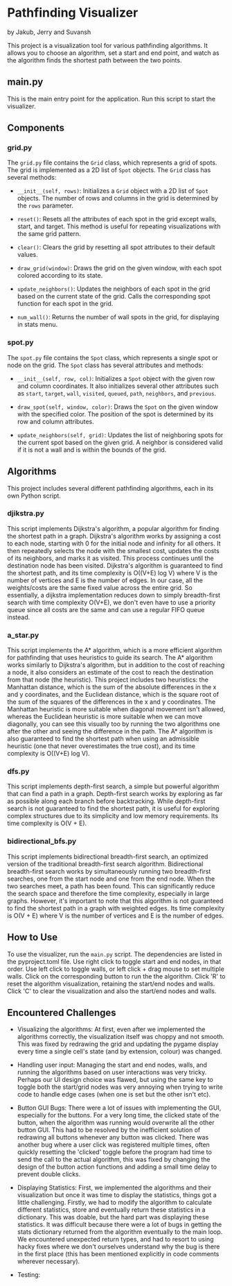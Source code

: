 # Pathfinding Visualizer
by Jakub, Jerry and Suvansh

This project is a visualization tool for various pathfinding algorithms. It allows you to choose an algorithm, set a start and end point, and watch as the algorithm finds the shortest path between the two points.

## main.py 

This is the main entry point for the application. Run this script to start the visualizer.

## Components 

### grid.py

The `grid.py` file contains the `Grid` class, which represents a grid of spots. The grid is implemented as a 2D list of `Spot` objects. The `Grid` class has several methods:

- `__init__(self, rows)`: Initializes a `Grid` object with a 2D list of `Spot` objects. The number of rows and columns in the grid is determined by the `rows` parameter.

- `reset()`: Resets all the attributes of each spot in the grid except walls, start, and target. This method is useful for repeating visualizations with the same grid pattern.

- `clear()`: Clears the grid by resetting all spot attributes to their default values.

- `draw_grid(window)`: Draws the grid on the given window, with each spot colored according to its state. 

- `update_neighbors()`: Updates the neighbors of each spot in the grid based on the current state of the grid. Calls the corresponding spot function for each spot in the grid.

- `num_wall()`: Returns the number of wall spots in the grid, for displaying in stats menu. 

### spot.py

The `spot.py` file contains the `Spot` class, which represents a single spot or node on the grid. The `Spot` class has several attributes and methods:

- `__init__(self, row, col)`: Initializes a `Spot` object with the given row and column coordinates. It also initializes several other attributes such as `start`, `target`, `wall`, `visited`, `queued`, `path`, `neighbors`, and `previous`.

- `draw_spot(self, window, color)`: Draws the `Spot` on the given window with the specified color. The position of the spot is determined by its row and column attributes.

- `update_neighbors(self, grid)`: Updates the list of neighboring spots for the current spot based on the given grid. A neighbor is considered valid if it is not a wall and is within the bounds of the grid.

## Algorithms 

This project includes several different pathfinding algorithms, each in its own Python script.

### djikstra.py 

This script implements Dijkstra's algorithm, a popular algorithm for finding the shortest path in a graph. Dijkstra's algorithm works by assigning a cost to each node, starting with 0 for the initial node and infinity for all others. It then repeatedly selects the node with the smallest cost, updates the costs of its neighbors, and marks it as visited. This process continues until the destination node has been visited. Dijkstra's algorithm is guaranteed to find the shortest path, and its time complexity is O((V+E) log V) where V is the number of vertices and E is the number of edges. In our case, all the weights/costs are the same fixed value across the entire grid. So essentially, a dijkstra implementation reduces down to simply breadth-first search with time complexity O(V+E), we don't even have to use a priority queue since all costs are the same and can use a regular FIFO queue instead. 

### a_star.py

This script implements the A* algorithm, which is a more efficient algorithm for pathfinding that uses heuristics to guide its search. The A* algorithm works similarly to Dijkstra's algorithm, but in addition to the cost of reaching a node, it also considers an estimate of the cost to reach the destination from that node (the heuristic). This project includes two heuristics: the Manhattan distance, which is the sum of the absolute differences in the x and y coordinates, and the Euclidean distance, which is the square root of the sum of the squares of the differences in the x and y coordinates. The Manhattan heuristic is more suitable when diagonal movement isn't allowed, whereas the Euclidean heuristic is more suitable when we can move diagonally, you can see this visually too by running the two algorithms one after the other and seeing the difference in the path. The A* algorithm is also guaranteed to find the shortest path when using an admissible heuristic (one that never overestimates the true cost), and its time complexity is O((V+E) log V).

### dfs.py

This script implements depth-first search, a simple but powerful algorithm that can find a path in a graph. Depth-first search works by exploring as far as possible along each branch before backtracking. While depth-first search is not guaranteed to find the shortest path, it is useful for exploring complex structures due to its simplicity and low memory requirements. Its time complexity is O(V + E).

### bidirectional_bfs.py

This script implements bidirectional breadth-first search, an optimized version of the traditional breadth-first search algorithm. Bidirectional breadth-first search works by simultaneously running two breadth-first searches, one from the start node and one from the end node. When the two searches meet, a path has been found. This can significantly reduce the search space and therefore the time complexity, especially in large graphs. However, it's important to note that this algorithm is not guaranteed to find the shortest path in a graph with weighted edges. Its time complexity is O(V + E) where V is the number of vertices and E is the number of edges.

## How to Use

To use the visualizer, run the `main.py` script. The dependencies are listed in the pyproject.toml file. 
Use right click to toggle start and end nodes, in that order. 
Use left click to toggle walls, or left click + drag mouse to set multiple walls. 
Click on the corresponding button to run the the algorithm. 
Click 'R' to reset the algorithm visualization, retaining the start/end nodes and walls. 
Click 'C' to clear the visualization and also the start/end nodes and walls. 

## Encountered Challenges 

- Visualizing the algorithms: At first, even after we implemented the algorithms correctly, the visualization itself was choppy and not smooth. This was fixed by redrawing the grid and updating the pygame display every time a single cell's state (and by extension, colour) was changed. 

- Handling user input: Managing the start and end nodes, walls, and running the algorithms based on user interactions was very tricky. Perhaps our UI design choice was flawed, but using the same key to toggle both the start/grid nodes was very annoying when trying to write code to handle edge cases (when one is set but the other isn't etc).

- Button GUI Bugs: There were a lot of issues with implementing the GUI, especially for the buttons. For a very long time, the clicked state of the button, when the algorithm was running would overwrite all the other button GUI. This had to be resolved by the inefficient solution of redrawing all buttons whenever any button was clicked. There was another bug where a user click was registered multiple times, often quickly resetting the 'clicked' toggle before the program had time to send the call to the actual algorithm, this was fixed by changing the design of the button action functions and adding a small time delay to prevent double clicks.   

- Displaying Statistics: First, we implemented the algorithms and their visualization but once it was time to display the statistics, things got a little challenging. Firstly, we had to modify the algorithm to calculate different statistics, store and eventually return these statistics in a dictionary. This was doable, but the hard part was displaying these statistics. It was difficult because there were a lot of bugs in getting the stats dictionary returned from the algorithm eventually to the main loop. We encountered unexpected return types, and had to resort to using hacky fixes where we don't ourselves understand why the bug is there in the first place (this has been mentioned explicitly in code comments wherever necessary). 

- Testing: 